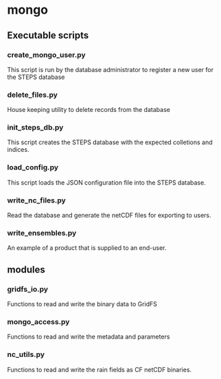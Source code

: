 # mongo

## Executable scripts  

### create_mongo_user.py  

This script is run by the database administrator to register a new user for the STEPS database  

### delete_files.py  

House keeping utility to delete records from the database  

### init_steps_db.py  

This script creates the STEPS database with the expected colletions and indices.  

### load_config.py  

This script loads the JSON configuration file into the STEPS database.  

### write_nc_files.py  

Read the database and generate the netCDF files for exporting to users.  

### write_ensembles.py  

An example of a product that is supplied to an end-user.  

## modules  

### gridfs_io.py  

Functions to read and write the binary data to GridFS  

### mongo_access.py  

Functions to read and write the metadata and parameters  

### nc_utils.py  

Functions to read and write the rain fields as CF netCDF binaries.  

